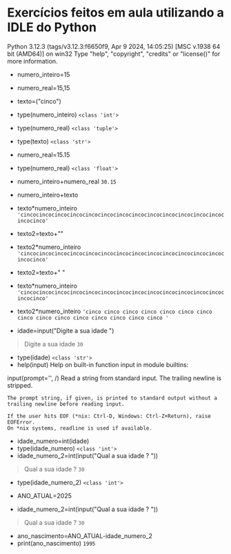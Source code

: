 # Exercícios feitos em aula utilizando a IDLE do Python

Python 3.12.3 (tags/v3.12.3:f6650f9, Apr  9 2024, 14:05:25) [MSC v.1938 64 bit (AMD64)] on win32
Type "help", "copyright", "credits" or "license()" for more information.

- numero_inteiro=15
- numero_real=15,15
- texto=("cinco")
- type(numero_inteiro)
    ``<class 'int'>``
- type(numero_real)
    ``<class 'tuple'>``
- type(texto)
    ``<class 'str'>``
- numero_real=15.15
- type(numero_real)
   ``<class 'float'>``
- numero_inteiro+numero_real
    ``30.15``
- numero_inteiro+texto
- texto*numero_inteiro
  ``'cincocincocincocincocincocincocincocincocincocincocincocincocincocincocinco'``
- texto2=texto+""
- texto2*numero_inteiro
  ``'cincocincocincocincocincocincocincocincocincocincocincocincocincocincocinco'``
- texto2=texto+" "
- texto*numero_inteiro
  ``'cincocincocincocincocincocincocincocincocincocincocincocincocincocincocinco'``
- texto2*numero_inteiro
 ``'cinco cinco cinco cinco cinco cinco cinco cinco cinco cinco cinco cinco cinco cinco cinco '``


 
- idade=input("Digite a sua idade ")
> Digite a sua idade ``30``
- type(idade)
  ``<class 'str'>``
- help(input)
Help on built-in function input in module builtins:

input(prompt='', /)
    Read a string from standard input.  The trailing newline is stripped.

    The prompt string, if given, is printed to standard output without a
    trailing newline before reading input.

    If the user hits EOF (*nix: Ctrl-D, Windows: Ctrl-Z+Return), raise EOFError.
    On *nix systems, readline is used if available.

- idade_numero=int(idade)
- type(idade_numero)
  ``<class 'int'>``
- idade_numero_2=int(input("Qual a sua idade ? "))
> Qual a sua idade ? ``30``
- type(idade_numero_2)
  ``<class 'int'>``

 
- ANO_ATUAL=2025
- idade_numero_2=int(input("Qual a sua idade ? "))
> Qual a sua idade ? ``30``
- ano_nascimento=ANO_ATUAL-idade_numero_2
- print(ano_nascimento)
``1995``
